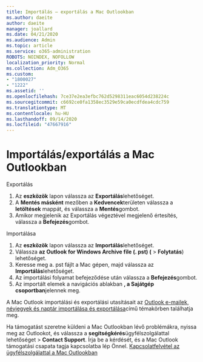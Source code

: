 ```yaml
---
title: Importálás – exportálás a Mac Outlookban
ms.author: daeite
author: daeite
manager: joallard
ms.date: 04/21/2020
ms.audience: Admin
ms.topic: article
ms.service: o365-administration
ROBOTS: NOINDEX, NOFOLLOW
localization_priority: Normal
ms.collection: Adm_O365
ms.custom:
- "1800027"
- "1222"
ms.assetid: ''
ms.openlocfilehash: 7ce37e2ea3efbc762d5298311eac6054d238224c
ms.sourcegitcommit: c6692ce0fa1358ec3529e59ca0ecdfdea4cdc759
ms.translationtype: MT
ms.contentlocale: hu-HU
ms.lasthandoff: 09/14/2020
ms.locfileid: "47667916"
---
```

# <a name="importexport-in-outlook-for-mac"></a>Importálás/exportálás a Mac Outlookban 

Exportálás
1. Az **eszközök** lapon válassza az **Exportálás**lehetőséget.
2. A **Mentés másként** mezőben a **Kedvencek**területen válassza a **letöltések** mappát, és válassza a **Mentés**gombot.
3. Amikor megjelenik az Exportálás végeztével megjelenő értesítés, válassza a **Befejezés**gombot.

Importálása
1. Az **eszközök** lapon válassza az **Importálás**lehetőséget.
2. Válassza **az Outlook for Windows Archive file (. pst) (**  >  **Folytatás**) lehetőséget.
3. Keresse meg a. pst fájlt a Mac gépen, majd válassza az **Importálás**lehetőséget.
4. Az importálási folyamat befejeződése után válassza a **Befejezés**gombot.
5. Az importált elemek a navigációs ablakban **, a Sajátgép csoportban**jelennek meg.

A Mac Outlook importálási és exportálási utasításait az [Outlook e-mailek, névjegyek és naptár importálása és exportálása](https://support.office.com/article/92577192-3881-4502-b79d-c3bbada6c8ef#ID0EAACAAA=Mac)című témakörben találhatja meg. 

Ha támogatást szeretne küldeni a Mac Outlookban lévő problémákra, nyissa meg az Outlookot, és válassza a **segítségkérés**ügyfélszolgálattal lehetőséget  >  **Contact Support**. Írja be a kérdését, és a Mac Outlook támogatási csapata tagja kapcsolatba lép Önnel. [Kapcsolatfelvétel az ügyfélszolgálattal a Mac Outlookban](https://go.microsoft.com/fwlink/?linkid=2002400&clcid=0x409)